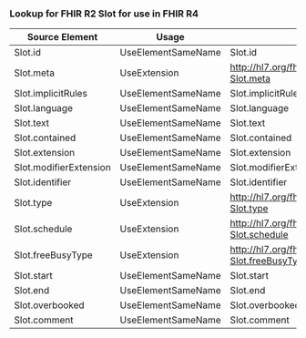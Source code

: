 ### Lookup for FHIR R2 Slot for use in FHIR R4

| Source Element | Usage | Target |
| -------------- | ----- | ------ |
| Slot.id | UseElementSameName | Slot.id |
| Slot.meta | UseExtension | http://hl7.org/fhir/1.0/StructureDefinition/extension-Slot.meta |
| Slot.implicitRules | UseElementSameName | Slot.implicitRules |
| Slot.language | UseElementSameName | Slot.language |
| Slot.text | UseElementSameName | Slot.text |
| Slot.contained | UseElementSameName | Slot.contained |
| Slot.extension | UseElementSameName | Slot.extension |
| Slot.modifierExtension | UseElementSameName | Slot.modifierExtension |
| Slot.identifier | UseElementSameName | Slot.identifier |
| Slot.type | UseExtension | http://hl7.org/fhir/1.0/StructureDefinition/extension-Slot.type |
| Slot.schedule | UseExtension | http://hl7.org/fhir/1.0/StructureDefinition/extension-Slot.schedule |
| Slot.freeBusyType | UseExtension | http://hl7.org/fhir/1.0/StructureDefinition/extension-Slot.freeBusyType |
| Slot.start | UseElementSameName | Slot.start |
| Slot.end | UseElementSameName | Slot.end |
| Slot.overbooked | UseElementSameName | Slot.overbooked |
| Slot.comment | UseElementSameName | Slot.comment |
